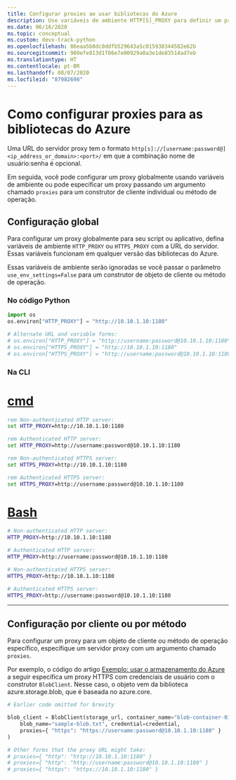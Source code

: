 ```yaml
---
title: Configurar proxies ao usar bibliotecas do Azure
description: Use variáveis de ambiente HTTP[S]_PROXY para definir um proxy para um script ou aplicativo inteiro ou use argumentos nomeados opcionais para construtores de cliente ou métodos de operação.
ms.date: 06/16/2020
ms.topic: conceptual
ms.custom: devx-track-python
ms.openlocfilehash: 86eaa5b8dc0ddfb529643a5c015938344582e62b
ms.sourcegitcommit: 980efe813d1f86e7e00929a0a3e1de83514ad7eb
ms.translationtype: HT
ms.contentlocale: pt-BR
ms.lasthandoff: 08/07/2020
ms.locfileid: "87982698"
---
```

# <a name="how-to-configure-proxies-for-the-azure-libraries"></a>Como configurar proxies para as bibliotecas do Azure

Uma URL do servidor proxy tem o formato `http[s]://[username:password@]<ip_address_or_domain>:<port>/` em que a combinação nome de usuário:senha é opcional.

Em seguida, você pode configurar um proxy globalmente usando variáveis de ambiente ou pode especificar um proxy passando um argumento chamado `proxies` para um construtor de cliente individual ou método de operação.

## <a name="global-configuration"></a>Configuração global

Para configurar um proxy globalmente para seu script ou aplicativo, defina variáveis de ambiente `HTTP_PROXY` ou `HTTPS_PROXY` com a URL do servidor. Essas variáveis funcionam em qualquer versão das bibliotecas do Azure.

Essas variáveis de ambiente serão ignoradas se você passar o parâmetro `use_env_settings=False` para um construtor de objeto de cliente ou método de operação.

### <a name="from-python-code"></a>No código Python

```python
import os
os.environ["HTTP_PROXY"] = "http://10.10.1.10:1180"

# Alternate URL and variable forms:
# os.environ["HTTP_PROXY"] = "http://username:password@10.10.1.10:1180"
# os.environ["HTTPS_PROXY"] = "http://10.10.1.10:1180"
# os.environ["HTTPS_PROXY"] = "http://username:password@10.10.1.10:1180"
```

### <a name="from-the-cli"></a>Na CLI

# <a name="cmd"></a>[cmd](#tab/cmd)

```cmd
rem Non-authenticated HTTP server:
set HTTP_PROXY=http://10.10.1.10:1180

rem Authenticated HTTP server:
set HTTP_PROXY=http://username:password@10.10.1.10:1180

rem Non-authenticated HTTPS server:
set HTTPS_PROXY=http://10.10.1.10:1180

rem Authenticated HTTPS server:
set HTTPS_PROXY=http://username:password@10.10.1.10:1180
```

# <a name="bash"></a>[Bash](#tab/bash)

```bash
# Non-authenticated HTTP server:
HTTP_PROXY=http://10.10.1.10:1180

# Authenticated HTTP server:
HTTP_PROXY=http://username:password@10.10.1.10:1180

# Non-authenticated HTTPS server:
HTTPS_PROXY=http://10.10.1.10:1180

# Authenticated HTTPS server:
HTTPS_PROXY=http://username:password@10.10.1.10:1180
```

---

## <a name="per-client-or-per-method-configuration"></a>Configuração por cliente ou por método

Para configurar um proxy para um objeto de cliente ou método de operação específico, especifique um servidor proxy com um argumento chamado `proxies`.

Por exemplo, o código do artigo [Exemplo: usar o armazenamento do Azure](azure-sdk-example-storage.md) a seguir especifica um proxy HTTPS com credenciais de usuário com o construtor `BlobClient`. Nesse caso, o objeto vem da biblioteca azure.storage.blob, que é baseada no azure.core.

```python
# Earlier code omitted for brevity

blob_client = BlobClient(storage_url, container_name="blob-container-01",
    blob_name="sample-blob.txt", credential=credential,
    proxies={ "https": "https://username:password@10.10.1.10:1180" }
)

# Other forms that the proxy URL might take:
# proxies={ "http": "http://10.10.1.10:1180" }
# proxies={ "http": "http://username:password@10.10.1.10:1180" }
# proxies={ "https": "https://10.10.1.10:1180" }
```
